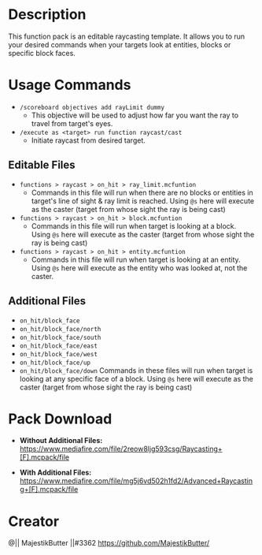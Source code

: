 # Description

This function pack is an editable raycasting template. It allows you to run your desired commands when your targets look at entities, blocks or specific block faces.

# Usage Commands

- `/scoreboard objectives add rayLimit dummy`
    - This objective will be used to adjust how far you want the ray to travel from target's eyes.
- `/execute as <target> run function raycast/cast`
    - Initiate raycast from desired target.

## Editable Files

- `functions > raycast > on_hit > ray_limit.mcfuntion`
    - Commands in this file will run when there are no blocks or entities in target's line of sight & ray limit is reached. Using `@s` here will execute as the caster (target from whose sight the ray is being cast)
- `functions > raycast > on_hit > block.mcfuntion`
    - Commands in this file will run when target is looking at a block. Using `@s` here will execute as the caster (target from whose sight the ray is being cast)
- `functions > raycast > on_hit > entity.mcfuntion`
    - Commands in this file will run when target is looking at an entity. Using `@s` here will execute as the entity who was looked at, not the caster.

## Additional Files
- `on_hit/block_face`
- `on_hit/block_face/north`
- `on_hit/block_face/south`
- `on_hit/block_face/east`
- `on_hit/block_face/west`
- `on_hit/block_face/up`
- `on_hit/block_face/down`
Commands in these files will run when target is looking at any specific face of a block. Using `@s` here will execute as the caster (target from whose sight the ray is being cast)

# Pack Download
- **Without Additional Files:** <https://www.mediafire.com/file/2reow8ljg593csg/Raycasting+[F].mcpack/file>

- **With Additional Files:** <https://www.mediafire.com/file/mg5j6vd502h1fd2/Advanced+Raycasting+[F].mcpack/file>

# Creator

@|| MajestikButter ||#3362
https://github.com/MajestikButter/
